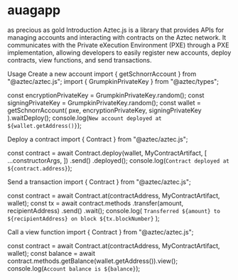# auagapp
as precious as gold
Introduction
Aztec.js is a library that provides APIs for managing accounts and interacting with contracts on the Aztec network. It communicates with the Private eXecution Environment (PXE) through a PXE implementation, allowing developers to easily register new accounts, deploy contracts, view functions, and send transactions.

Usage
Create a new account
import { getSchnorrAccount } from "@aztec/aztec.js";
import { GrumpkinPrivateKey } from "@aztec/types";

const encryptionPrivateKey = GrumpkinPrivateKey.random();
const signingPrivateKey = GrumpkinPrivateKey.random();
const wallet = getSchnorrAccount(
  pxe,
  encryptionPrivateKey,
  signingPrivateKey
).waitDeploy();
console.log(`New account deployed at ${wallet.getAddress()}`);

Deploy a contract
import { Contract } from "@aztec/aztec.js";

const contract = await Contract.deploy(wallet, MyContractArtifact, [
  ...constructorArgs,
])
  .send()
  .deployed();
console.log(`Contract deployed at ${contract.address}`);

Send a transaction
import { Contract } from "@aztec/aztec.js";

const contract = await Contract.at(contractAddress, MyContractArtifact, wallet);
const tx = await contract.methods
  .transfer(amount, recipientAddress)
  .send()
  .wait();
console.log(
  `Transferred ${amount} to ${recipientAddress} on block ${tx.blockNumber}`
);

Call a view function
import { Contract } from "@aztec/aztec.js";

const contract = await Contract.at(contractAddress, MyContractArtifact, wallet);
const balance = await contract.methods.getBalance(wallet.getAddress()).view();
console.log(`Account balance is ${balance}`);
